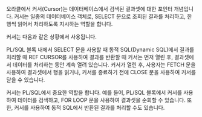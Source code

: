 오라클에서 커서(Cursor)는 데이터베이스에서 검색된 결과셋에 대한 포인터 개념입니다. 커서는 일종의 데이터베이스 객체로, SELECT 문으로 조회된 결과를 처리하고, 한 행씩 읽어서 처리하도록 지시하는 역할을 합니다.

커서는 다음과 같은 상황에서 사용됩니다.

PL/SQL 블록 내에서 SELECT 문을 사용할 때
동적 SQL(Dynamic SQL)에서 결과를 처리할 때
REF CURSOR를 사용하여 결과를 반환할 때
커서는 먼저 열린 후, 결과셋에서 데이터를 처리하는 동안 계속 열려 있습니다. 커서가 열린 후, 사용자는 FETCH 문을 사용하여 결과셋에서 행을 읽거나, 커서를 종료하기 전에 CLOSE 문을 사용하여 커서를 닫을 수 있습니다.

커서는 PL/SQL에서 중요한 역할을 합니다. 예를 들어, PL/SQL 블록에서 커서를 사용하여 데이터를 검색하고, FOR LOOP 문을 사용하여 결과셋을 순회할 수 있습니다. 또한, 커서를 사용하여 동적 SQL에서 반환된 결과를 처리할 수도 있습니다.
